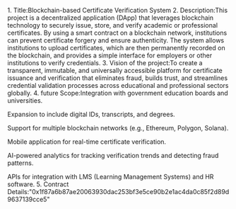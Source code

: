 1.⁠ ⁠Title:Blockchain-based Certificate Verification System
2.⁠ ⁠Description:This project is a decentralized application (DApp) that leverages blockchain technology to securely issue, store, and verify academic or professional certificates. By using a smart contract on a blockchain network, institutions can prevent certificate forgery and ensure authenticity. The system allows institutions to upload certificates, which are then permanently recorded on the blockchain, and provides a simple interface for employers or other institutions to verify credentials.
3.⁠ ⁠Vision of the project:To create a transparent, immutable, and universally accessible platform for certificate issuance and verification that eliminates fraud, builds trust, and streamlines credential validation processes across educational and professional sectors globally.
4.⁠ ⁠future Scope:Integration with government education boards and universities.

Expansion to include digital IDs, transcripts, and degrees.

Support for multiple blockchain networks (e.g., Ethereum, Polygon, Solana).

Mobile application for real-time certificate verification.

AI-powered analytics for tracking verification trends and detecting fraud patterns.

APIs for integration with LMS (Learning Management Systems) and HR software.
5.⁠ ⁠Contract Details:"0x1f87a6b87ae20063930dac253bf3e5ce90b2e1ac4da0c85f2d89d9637139cce5"
